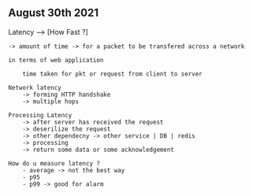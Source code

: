 ## August 30th 2021

Latency --> [How Fast ?] 

    -> amount of time -> for a packet to be transfered across a network
    
    in terms of web application

        time taken for pkt or request from client to server

    Network latency 
        -> forming HTTP handshake
        -> multiple hops 
    
    Processing Latency 
        -> after server has received the request 
        -> deserilize the request
        -> other dependecny -> other service | DB | redis
        -> processing  
        -> return some data or some acknowledgement

    How do u measure latency ?
        - average -> not the best way
        - p95 
        - p99 -> good for alarm
    


